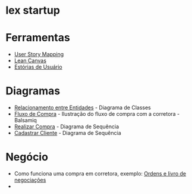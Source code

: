 # lex startup

# Ferramentas
- [User Story Mapping](https://miro.com/app/board/o9J_k0ouqRY=/?share_link_id=567794541243)
- [Lean Canvas](https://next.canvanizer.com/canvas/iFSlG2Skf1ZnJ)
- [Estórias de Usuário](https://github.com/lex-860/main/blob/main/user-stories.md)

# Diagramas
- [Relacionamento entre Entidades](https://miro.com/app/board/uXjVOjCNgsU=/?share_link_id=200632097459) - Diagrama de Classes
- [Fluxo de Compra](https://balsamiq.cloud/s96ib5a/pg260a7) - Ilustração do fluxo de compra com a corretora - Balsamiq
- [Realizar Compra](https://swimlanes.io/d/sNVVBuMZD) - Diagrama de Sequência
- [Cadastrar Cliente](https://swimlanes.io/d/gWjA7MGK_) - Diagrama de Sequência

# Negócio
- Como funciona uma compra em corretora, exemplo: [Ordens e livro de negociações](https://www.mercadobitcoin.com.br/info/execucao-ordem)
- 
